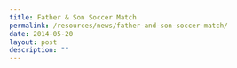 ```yaml
---
title: Father & Son Soccer Match
permalink: /resources/news/father-and-son-soccer-match/
date: 2014-05-20
layout: post
description: ""
---
```

